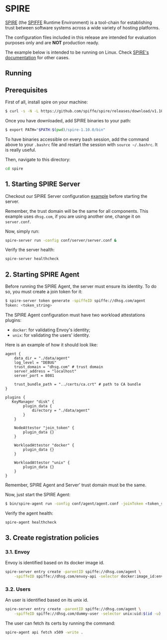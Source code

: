 # SPIRE

[SPIRE](https://github.com/spiffe/spire) (the [SPIFFE](https://github.com/spiffe/spiffe) Runtime Environment) is a tool-chain for establishing trust between software systems across a wide variety of hosting platforms.

The configuration files included in this release are intended for evaluation
purposes only and are **NOT** production ready.

The example below is intended to be running on Linux. Check [SPIRE's documentation](https://spiffe.io/docs/latest/try/) for other cases.

## Running

## Prerequisites

First of all, install spire on your machine:

```bash
$ curl -s -N -L https://github.com/spiffe/spire/releases/download/v1.10.0/spire-1.10.0-linux-amd64-musl.tar.gz | tar xz
```

Once you have downloaded, add SPIRE binaries to your path:

```bash
$ export PATH="$PATH:$(pwd)/spire-1.10.0/bin"
```

To have binaries accessible on every bash session, add the command above to your `.bashrc` file and restart the session with `source ~/.bashrc`. It is really useful.

Then, navigate to this directory:

```bash
cd spire 
```

## 1. Starting SPIRE Server

Checkout our SPIRE Server configuration [example](https://github.com/davihsg/tcc/blob/main/spire/conf/server/server.conf) before starting the server.

Remember, the trust domain will be the same for all components. This example uses `dhsg.com`, if you are using another one, change it on `server.conf`.

Now, simply run:

```bash
spire-server run -config conf/server/server.conf &
```

Verify the server health:

```bash
spire-server healthcheck
```

## 2. Starting SPIRE Agent

Before running the SPIRE Agent, the server must ensure its identity. To do so, you must create a join token for it:

```bash
$ spire-server token generate -spiffeID spiffe://dhsg.com/agent
Token: <token_string>
```

The SPIRE Agent configuration must have two workload attestations plugins:

- `docker`: for validating Envoy's identity;
- `unix`: for validating the users' identity.

Here is an example of how it should look like:

```
agent {
    data_dir = "./data/agent"
    log_level = "DEBUG"
    trust_domain = "dhsg.com" # trust domain
    server_address = "localhost"
    server_port = 8081

    trust_bundle_path = "../certs/ca.crt" # path to CA bundle
}

plugins {
   KeyManager "disk" {
        plugin_data {
            directory = "./data/agent"
        }
    }

    NodeAttestor "join_token" {
        plugin_data {}
    }

    WorkloadAttestor "docker" {
        plugin_data {}
    }

    WorkloadAttestor "unix" {
        plugin_data {}
    }
}
```

Remember, SPIRE Agent and Server' trust domain must be the same.


Now, just start the SPIRE Agent:

```bash
$ bin/spire-agent run -config conf/agent/agent.conf -joinToken <token_string> &
```

Verify the agent health:

```bash
spire-agent healthcheck
```

## 3. Create registration policies

### 3.1. Envoy

Envoy is identified based on its docker image id.

```bash
spire-server entry create -parentID spiffe://dhsg.com/agent \
    -spiffeID spiffe://dhsg.com/envoy-api -selector docker:image_id:envoyproxy/envoy:contrib-v1.29.1
```

### 3.2. Users

An user is identified based on its unix id.

```bash
spire-server entry create -parentID spiffe://dhsg.com/agent \
    -spiffeID spiffe://dhsg.com/dummy-user -selector unix:uid:$(id -u)
```

The user can fetch its certs by running the command:

```bash
spire-agent api fetch x509 -write .
```
